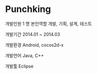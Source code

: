 # Punchking

개발인원
1 명
본인역할
개발, 기획, 설계, 테스트

개발기간
2014.01
~ 2014.03

개발환경
Android, cocos2d-x

개발언어
Java, C++

개발툴
Eclipse
